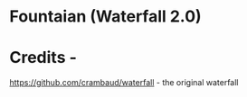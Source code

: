 # Fountaian (Waterfall 2.0)

# Credits -
 https://github.com/crambaud/waterfall - the original waterfall
